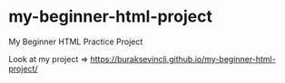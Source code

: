 # my-beginner-html-project
My Beginner HTML Practice Project

Look at my project => https://buraksevincli.github.io/my-beginner-html-project/ 
